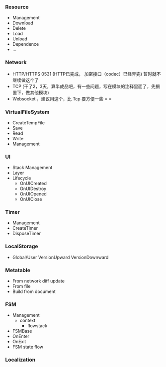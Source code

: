 ### Resource
- Management
- Download
- Delete
- Load
- Unload
- Dependence
- ...

### Network
- HTTP/HTTPS 0531 (HTTP已完成， 加密接口（codec）已经弄完) 暂时就不继续做这个了
- TCP (干了2，3天，算半成品吧，有一些问题，写在模块的注释里面了，先搁置下，做其他模块)
- Websocket ，建议用这个，比 Tcp 要方便一些 = =
	
### VirtualFileSystem
- CreateTempFile
- Save
- Read
- Write
- Management

### UI
- Stack Management
- Layer
- Lifecycle
    - OnUICreated
    - OnUIDestroy
    - OnUIOpened
    - OnUIClose

### Timer
- Management
- CreateTimer
- DisposeTimer

### LocalStorage
- Global/User   VersionUpward VersionDownward

### Metatable
- From network  diff update
- From file
- Build from document


### FSM
- Management
    - context
        - flowstack
-   FSMBase
-   OnEnter
-   OnExit
-   FSM state flow 

### Localization

